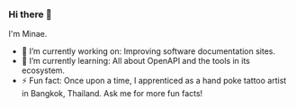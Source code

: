 ### Hi there 👋

I'm Minae. 
- 🔭 I’m currently working on: Improving software documentation sites.
- 🌱 I’m currently learning: All about OpenAPI and the tools in its ecosystem.
- ⚡ Fun fact: Once upon a time, I apprenticed as a hand poke tattoo artist in Bangkok, Thailand. Ask me for more fun facts!
